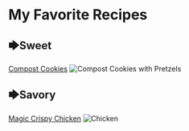 ﻿
# My Favorite Recipes
## 🡆Sweet
[Compost Cookies]([https://www.cookingchanneltv.com/recipes/momofuku-compost-cookies-2122038](https://www.cookingchanneltv.com/recipes/momofuku-compost-cookies-2122038))
![Compost Cookies with Pretzels](https://www.browneyedbaker.com/wp-content/uploads/2013/10/compost-cookies-19-800.jpg)
## 🡆Savory
[Magic Crispy Chicken](https://www.google.com/url?sa=t&rct=j&q=&esrc=s&source=web&cd=&cad=rja&uact=8&ved=2ahUKEwjjyf7b1v_qAhWjFzQIHZaDDN0QFjAAegQIBRAB&url=https%3A%2F%2Fwww.bonappetit.com%2Frecipe%2Fmagic-crispy-chicken&usg=AOvVaw3N_wMDYu0dKHDOLoRbxZt_)
![Chicken](https://assets.bonappetit.com/photos/5a1f009ca4d4e87fed1c29ae/1:1/w_1536,h_1536,c_limit/Magic%20Chicken%20Beauty%2032.jpg)
